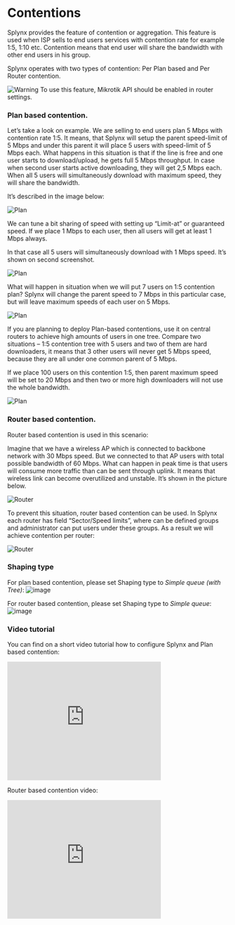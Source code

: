 Contentions
==========


Splynx provides the feature of contention or aggregation. This feature is used when ISP sells to end users services with contention rate for example 1:5, 1:10 etc. Contention means that end user will share the bandwidth with other end users in his group.

Splynx operates with two types of contention: Per Plan based and Per Router contention.

![Warning](warning.png) To use this feature, Mikrotik API should be enabled in router settings.

### Plan based contention.
Let’s take a look on example.
We are selling to end users plan 5 Mbps with contention rate 1:5. It means, that Splynx will setup the parent speed-limit of 5 Mbps and under this parent it will place 5 users with speed-limit of 5 Mbps each. What happens in this situation is that if the line is free and one user starts to download/upload, he gets full 5 Mbps throughput. In case when second user starts active downloading, they will get 2,5 Mbps each. When all 5 users will simultaneously download with maximum speed, they will share the bandwidth.

It’s described in the image below:

![Plan](1.png)


We can tune a bit sharing of speed with setting up “Limit-at” or guaranteed speed. If we place 1 Mbps to each user, then all users will get at least 1 Mbps always.

In that case all 5 users will simultaneously download with 1 Mbps speed. It’s shown on second screenshot.

![Plan](2.png)

What will happen in situation when we will put 7 users on 1:5 contention plan? Splynx will change the parent speed to 7 Mbps in this particular case, but will leave maximum speeds of each user on 5 Mbps.

![Plan](3.png)

If you are planning to deploy Plan-based contentions, use it on central routers to achieve high amounts of users in one tree. Compare two situations – 1:5 contention tree with 5 users and two of them are hard downloaders, it means that 3 other users will never get 5 Mbps speed, because they are all under one common parent of 5 Mbps.

If we place 100 users on this contention 1:5, then parent maximum speed will be set to 20 Mbps and then two or more high downloaders will not use the whole bandwidth.

![Plan](4.png)


### Router based contention.

Router based contention is used in this scenario:

Imagine that we have a wireless AP which is connected to backbone network with 30 Mbps speed. But we connected to that AP users with total possible bandwidth of 60 Mbps. What can happen in peak time is that users will consume more traffic than can be sent through uplink. It means that wireless link can become overutilized and unstable. It’s shown in the picture below.

![Router](5.png)


To prevent this situation, router based contention can be used. In Splynx each router has field “Sector/Speed limits”, where can be defined groups and administrator can put users under these groups. As a result we will achieve contention per router:

![Router](6.png)

### Shaping type

For plan based contention, please set Shaping type to *Simple queue (with Tree)*:
![image](7.png)

For router based contention, please set Shaping type to *Simple queue*:
![image](8.png)

### Video tutorial
You can find on a short video tutorial how to configure Splynx and Plan based contention:

<iframe frameborder=0 height=270 width=350 allowfullscreen src="https://www.youtube.com/embed/e2aOsfdBTYA?wmode=opaque">Video on youtube</iframe>

Router based contention video:

<iframe frameborder=0 height=270 width=350 allowfullscreen src="https://www.youtube.com/embed/XgSGhYad_Ik?wmode=opaque">Video on youtube</iframe>
